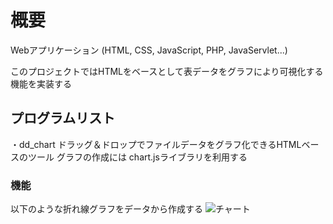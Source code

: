 # 概要
Webアプリケーション (HTML, CSS, JavaScript, PHP, JavaServlet...)

このプロジェクトではHTMLをベースとして表データをグラフにより可視化する機能を実装する

## プログラムリスト
・dd_chart  ドラッグ＆ドロップでファイルデータをグラフ化できるHTMLベースのツール
            グラフの作成には chart.jsライブラリを利用する

### 機能
以下のような折れ線グラフをデータから作成する
![チャート](.\dd-chart\png\4列データ_折れ線.png)
